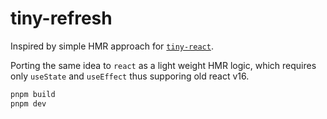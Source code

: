 # tiny-refresh

Inspired by simple HMR approach for [`tiny-react`](https://github.com/hi-ogawa/js-utils/pull/144).

Porting the same idea to `react` as a light weight HMR logic,
which requires only `useState` and `useEffect` thus supporing old react v16.

```sh
pnpm build
pnpm dev
```
